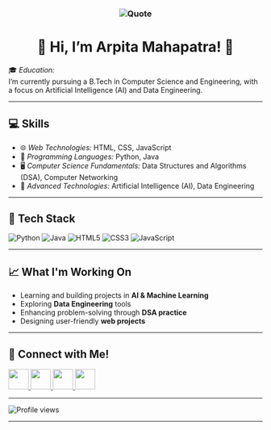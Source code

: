 <h3 align="center"> 
  
  ![Quote](https://quotes-github-readme.vercel.app/api?type=horizontal&theme=radical)
</h3>

<h1 align="center">
  👋 Hi, I’m Arpita Mahapatra!
  <span style="display:inline-block; animation: spin 4s linear infinite;">🪻</span>
</h1>

🎓 *Education:*  
I’m currently pursuing a B.Tech in Computer Science and Engineering, with a focus on Artificial Intelligence (AI) and Data Engineering.

---

## 💻 Skills

- 🌐 *Web Technologies:* HTML, CSS, JavaScript  
- 🐍 *Programming Languages:* Python, Java  
- 🖥 *Computer Science Fundamentals:* Data Structures and Algorithms (DSA), Computer Networking  
- 🤖 *Advanced Technologies:* Artificial Intelligence (AI), Data Engineering  

---

## 🎨 Tech Stack

![Python](https://img.shields.io/badge/Python-3776AB?style=for-the-badge&logo=python&logoColor=white)
![Java](https://img.shields.io/badge/Java-ED8B00?style=for-the-badge&logo=openjdk&logoColor=white)
![HTML5](https://img.shields.io/badge/HTML5-E34F26?style=for-the-badge&logo=html5&logoColor=white)
![CSS3](https://img.shields.io/badge/CSS3-1572B6?style=for-the-badge&logo=css3&logoColor=white)
![JavaScript](https://img.shields.io/badge/JavaScript-F7DF1E?style=for-the-badge&logo=javascript&logoColor=black)

---

## 📈 What I'm Working On

-  Learning and building projects in **AI & Machine Learning**  
-  Exploring **Data Engineering** tools
-  Enhancing problem-solving through **DSA practice**  
-  Designing user-friendly **web projects**

---

## 🚀 Connect with Me!

<p align="left">
  <a href="https://www.linkedin.com/in/arpita-mahapatra" target="_blank">
    <img src="https://img.icons8.com/color/48/linkedin.png" width="40" height="40"/>
  </a>
  <a href="https://github.com/aarpita7" target="_blank">
    <img src="https://github.githubassets.com/images/modules/logos_page/GitHub-Mark.png" width="40" height="40" />
  </a>
  <a href="https://www.instagram.com/inaraartemis" target="_blank">
    <img src="https://img.icons8.com/fluency/48/instagram-new.png" width="40" height="40"/>
  </a>
  <a href="https://www.youtube.com/@arpita5474" target="_blank">
    <img src="https://img.icons8.com/color/48/youtube-play.png" width="40" height="40"/>
  </a>
</p>

---

![Profile views](https://komarev.com/ghpvc/?username=arpita-mahapatra&label=Profile%20Views&color=0e75b6&style=flat)

---

<!--
*arpita-mahapatra/arpita-mahapatra* is a ✨ special ✨ repository because its README.md (this file) appears on your GitHub profile.
-->
